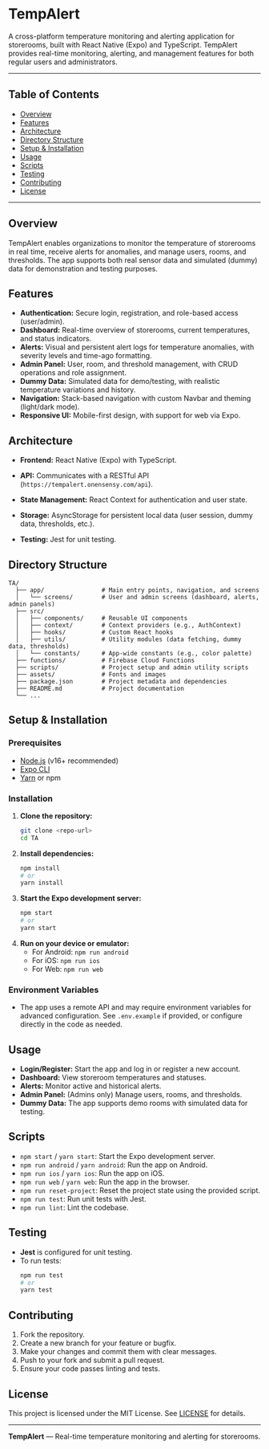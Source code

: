 # TempAlert

A cross-platform temperature monitoring and alerting application for storerooms, built with React Native (Expo) and TypeScript. TempAlert provides real-time monitoring, alerting, and management features for both regular users and administrators.

---

## Table of Contents
- [Overview](#overview)
- [Features](#features)
- [Architecture](#architecture)
- [Directory Structure](#directory-structure)
- [Setup & Installation](#setup--installation)
- [Usage](#usage)
- [Scripts](#scripts)
- [Testing](#testing)
- [Contributing](#contributing)
- [License](#license)

---

## Overview
TempAlert enables organizations to monitor the temperature of storerooms in real time, receive alerts for anomalies, and manage users, rooms, and thresholds. The app supports both real sensor data and simulated (dummy) data for demonstration and testing purposes.

## Features
- **Authentication:** Secure login, registration, and role-based access (user/admin).
- **Dashboard:** Real-time overview of storerooms, current temperatures, and status indicators.
- **Alerts:** Visual and persistent alert logs for temperature anomalies, with severity levels and time-ago formatting.
- **Admin Panel:** User, room, and threshold management, with CRUD operations and role assignment.
- **Dummy Data:** Simulated data for demo/testing, with realistic temperature variations and history.
- **Navigation:** Stack-based navigation with custom Navbar and theming (light/dark mode).
- **Responsive UI:** Mobile-first design, with support for web via Expo.

## Architecture
- **Frontend:** React Native (Expo) with TypeScript.

- **API:** Communicates with a RESTful API (`https://tempalert.onensensy.com/api`).
- **State Management:** React Context for authentication and user state.
- **Storage:** AsyncStorage for persistent local data (user session, dummy data, thresholds, etc.).
- **Testing:** Jest for unit testing.

## Directory Structure
```
TA/
  ├── app/                # Main entry points, navigation, and screens
  │   └── screens/        # User and admin screens (dashboard, alerts, admin panels)
  ├── src/
  │   ├── components/     # Reusable UI components
  │   ├── context/        # Context providers (e.g., AuthContext)
  │   ├── hooks/          # Custom React hooks
  │   ├── utils/          # Utility modules (data fetching, dummy data, thresholds)
  │   └── constants/      # App-wide constants (e.g., color palette)
  ├── functions/          # Firebase Cloud Functions
  ├── scripts/            # Project setup and admin utility scripts
  ├── assets/             # Fonts and images
  ├── package.json        # Project metadata and dependencies
  ├── README.md           # Project documentation
  └── ...
```

## Setup & Installation

### Prerequisites
- [Node.js](https://nodejs.org/) (v16+ recommended)
- [Expo CLI](https://docs.expo.dev/get-started/installation/)
- [Yarn](https://yarnpkg.com/) or npm

### Installation
1. **Clone the repository:**
   ```sh
   git clone <repo-url>
   cd TA
   ```
2. **Install dependencies:**
   ```sh
   npm install
   # or
   yarn install
   ```
3. **Start the Expo development server:**
   ```sh
   npm start
   # or
   yarn start
   ```
4. **Run on your device or emulator:**
   - For Android: `npm run android`
   - For iOS: `npm run ios`
   - For Web: `npm run web`

### Environment Variables
- The app uses a remote API and may require environment variables for advanced configuration. See `.env.example` if provided, or configure directly in the code as needed.

## Usage
- **Login/Register:** Start the app and log in or register a new account.
- **Dashboard:** View storeroom temperatures and statuses.
- **Alerts:** Monitor active and historical alerts.
- **Admin Panel:** (Admins only) Manage users, rooms, and thresholds.
- **Dummy Data:** The app supports demo rooms with simulated data for testing.

## Scripts
- `npm start` / `yarn start`: Start the Expo development server.
- `npm run android` / `yarn android`: Run the app on Android.
- `npm run ios` / `yarn ios`: Run the app on iOS.
- `npm run web` / `yarn web`: Run the app in the browser.
- `npm run reset-project`: Reset the project state using the provided script.
- `npm run test`: Run unit tests with Jest.
- `npm run lint`: Lint the codebase.

## Testing
- **Jest** is configured for unit testing.
- To run tests:
  ```sh
  npm run test
  # or
  yarn test
  ```

## Contributing
1. Fork the repository.
2. Create a new branch for your feature or bugfix.
3. Make your changes and commit them with clear messages.
4. Push to your fork and submit a pull request.
5. Ensure your code passes linting and tests.

## License
This project is licensed under the MIT License. See [LICENSE](LICENSE) for details.

---

**TempAlert** — Real-time temperature monitoring and alerting for storerooms.
